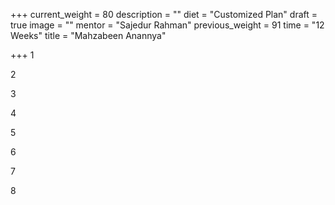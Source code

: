 +++
current_weight = 80
description = ""
diet = "Customized Plan"
draft = true
image = ""
mentor = "Sajedur Rahman"
previous_weight = 91
time = "12 Weeks"
title = "Mahzabeen Anannya"

+++
1

2

3

4

5

6

7

8
